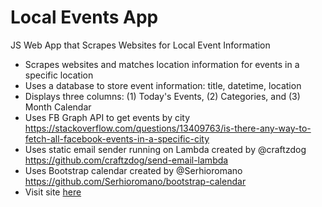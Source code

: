 # Local Events App
JS Web App that Scrapes Websites for Local Event Information

* Scrapes websites and matches location information for events in a specific location
* Uses a database to store event information: title, datetime, location
* Displays three columns: (1) Today's Events, (2) Categories, and (3) Month Calendar
* Uses FB Graph API to get events by city https://stackoverflow.com/questions/13409763/is-there-any-way-to-fetch-all-facebook-events-in-a-specific-city
* Uses static email sender running on Lambda created by @craftzdog https://github.com/craftzdog/send-email-lambda
* Uses Bootstrap calendar created by @Serhioromano https://github.com/Serhioromano/bootstrap-calendar
* Visit site [here](http://danstrong.tech/local-events-app/)
